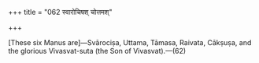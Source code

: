 +++
title = "062 स्वारोचिषश् चोत्तमश्"

+++

[These six Manus are]—Svārociṣa, Uttama, Tāmasa, Raivata, Cākṣuṣa, and the glorious Vivasvat-suta (the Son of Vivasvat).—(62)